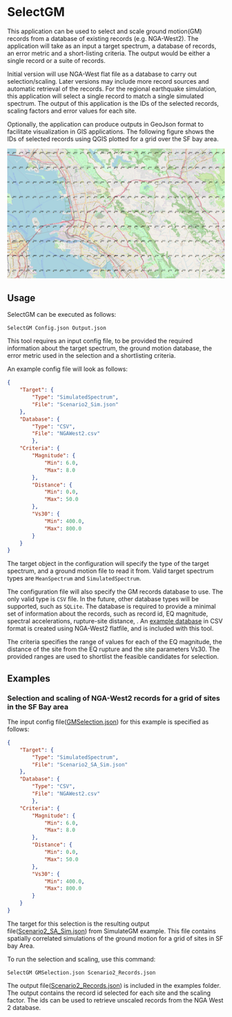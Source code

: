 # SelectGM
This application can be used to select and scale ground motion(GM) records from a database of existing records (e.g. NGA-West2). The application will take as an input a target spectrum, a database of records, an error metric and a short-listing criteria. The output would be either a single record or a suite of records. 

Initial version will use NGA-West flat file as a database to carry out selection/scaling. Later versions may include more record sources and automatic retrieval of the records. For the regional earthquake simulation, this application will select a single record to match a single simulated spectrum. The output of this application is the IDs of the selected records, scaling factors and error values for each site.

Optionally, the application can produce outputs in GeoJson format to facilitate visualization in GIS applications. The following figure shows the IDs of selected records using QGIS plotted for a grid over the SF bay area.

![alt text](misc/images/BayAreaGMRsnPlot.png "GeoJson output visualized in QGIS, showing record sequence numbers selected from NGA-West2 database using SelectGM")

## Usage
SelectGM can be executed as follows:

```shell
SelectGM Config.json Output.json
```
This tool requires an input config file, to be provided the required information about the target spectrum, the ground motion database, the error metric used in the selection and a shortlisting criteria.

An example config file will look as follows:
```json
{
    "Target": {
        "Type": "SimulatedSpectrum",
        "File": "Scenario2_Sim.json"
    },
    "Database": {
        "Type": "CSV",
        "File": "NGAWest2.csv"
        },
    "Criteria": {
        "Magnitude": {
            "Min": 6.0,
            "Max": 8.0
        },
        "Distance": {
            "Min": 0.0,
            "Max": 50.0
        },
        "Vs30": {
            "Min": 400.0,
            "Max": 800.0
        }
    }
}
```

The target object in the configuration will specify the type of the target spectrum, and a ground motion file to read it from. Valid target spectrum types are `MeanSpectrum` and `SimulatedSpectrum`. 

The configuration file will also specify the GM records database to use. The only valid type is `CSV` file. In the future, other database types will be supported, such as `SQLite`. The database is required to provide a minimal set of information about the records, such as record id, EQ magnitude, spectral accelerations, rupture-site distance,  . An [example database](examples/NGAWest2.csv) in CSV format is created using NGA-West2 flatfile, and is included with this tool.

The criteria specifies the range of values for each of the EQ magnitude, the distance of the site from the EQ rupture and the site parameters Vs30. The provided ranges are used to shortlist the feasible candidates for selection.


## Examples
### Selection and scaling of NGA-West2 records for a grid of sites in the SF Bay area
The input config file([GMSelection.json](examples/GMSelection.json)) for this example is specified as follows:
```json
{
    "Target": {
        "Type": "SimulatedSpectrum",
        "File": "Scenario2_SA_Sim.json"
    },
    "Database": {
        "Type": "CSV",
        "File": "NGAWest2.csv"
        },
    "Criteria": {
        "Magnitude": {
            "Min": 6.0,
            "Max": 8.0
        },
        "Distance": {
            "Min": 0.0,
            "Max": 50.0
        },
        "Vs30": {
            "Min": 400.0,
            "Max": 800.0
        }
    }
}
```

The target for this selection is the resulting output file([Scenario2_SA_Sim.json](examples/Scenario2_SA_Sim.json)) from SimulateGM example. This file contains spatially correlated simulations of the ground motion for a grid of sites in SF bay Area.

To run the selection and scaling, use this command:
```shell
SelectGM GMSelection.json Scenario2_Records.json
```

The output file([Scenario2_Records.json](examples/Scenario2_Records.json)) is included in the examples folder. The output contains the record id selected for each site and the scaling factor.
The ids can be used to retrieve unscaled records from the NGA West 2 database.